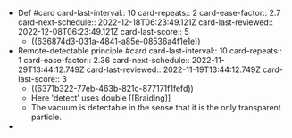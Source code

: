 - Def #card
  card-last-interval:: 10
  card-repeats:: 2
  card-ease-factor:: 2.7
  card-next-schedule:: 2022-12-18T06:23:49.121Z
  card-last-reviewed:: 2022-12-08T06:23:49.121Z
  card-last-score:: 5
	- ((636874d3-031a-4841-a85e-08536a4f1e1e))
- Remote-detectable principle #card
  card-last-interval:: 10
  card-repeats:: 1
  card-ease-factor:: 2.36
  card-next-schedule:: 2022-11-29T13:44:12.749Z
  card-last-reviewed:: 2022-11-19T13:44:12.749Z
  card-last-score:: 3
	- ((6371b322-77eb-463b-821c-877171f1fefd))
	- Here 'detect' uses double [[Braiding]]
	- The vacuum is detectable in the sense that it is the only transparent particle.
-